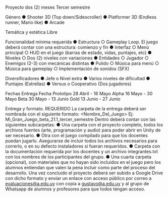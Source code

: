 Proyecto dos (2) meses
Tercer semestre

Género
● Shooter 3D (Top down/Sidescroller)
● Platformer 3D (Endless runner, Mario like)
● Arcade

Temática y estética
Libre

Funcionalidad mínima requerida
● Estructura
○ Gameplay Loop.
El juego deberá contar con una estructura: comienzo y fin
● Interfaz
○ Menú principal
○ HUD en el juego (barras de estado, vidas, puntajes, etc)
● Niveles
○ Dos (2) niveles con variaciones
● Entidades
○ Jugador
○ Enemigos (2-3) con mecánicas distintas
● Pulido
○ Música para menú
○ Música para gameplay
○ Implementación de sonidos (SFX)

Diversificadores
● Jefe o Nivel extra
● Varios niveles de dificultad
● Puntajes (Estrellas)
● Versus o Cooperativo (Dos jugadores)

Fechas
Entrega Fecha
Prototipo 28 Abril - 16 Mayo
Alpha 16 Mayo - 30 Mayo
Beta 30 Mayo - 13 Junio
Gold 13 Junio - 27 Junio

Entrega y formato.
REQUERIDO
La carpeta de la entrega deberá ser nombrada con el siguiente formato:
<Nombre_Del_Juego><etapa de desarrollo><grupo><semestre>
Ej: Mi_Gran_Juego_beta_21.1_tercer_semestre
Dentro deberá contar con las siguientes subcarpetas:
● Una carpeta con el proyecto completo, todos los archivos fuentes (arte,
programación y audio) para poder abrir en Unity de ser necesario.
● Otra con el juego compilado para que los docentes puedan jugarlo. Asegurarse de
incluir todos los archivos necesarios para correrlo, o en su defecto instaladores si
fueran requeridos.
● Carpeta con la documentación requerida por los docentes y un archivo
integrantes.txt con los nombres de los participantes del grupo.
● Una cuarta carpeta (opcional), con materiales que no hayan sido incluidos en el
juego pero los alumnos entiendan que valen la pena incluir como parte del proceso
del desarrollo.
Una vez concluido el proyecto deberá ser subido a Google Drive con dicho formato y enviar
un enlace con acceso público por correo a evaluaciones@a.edu.uy con copia a
gustavo@a.edu.uy y al grupo de Whatsapp de alumnos y profesores para que todos tengan
acceso.
